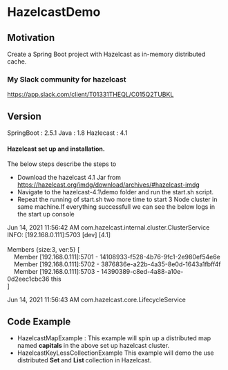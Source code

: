 # HazelcastDemo

## Motivation
Create a Spring Boot project with Hazelcast as in-memory distributed cache.

### My Slack community for hazelcast

https://app.slack.com/client/T01331THEQL/C015Q2TUBKL


## Version 
SpringBoot : 2.5.1
Java : 1.8
Hazlecast : 4.1

#### Hazelcast set up and installation.
The below steps describe the steps to 
- Download the hazelcast 4.1 Jar from https://hazelcast.org/imdg/download/archives/#hazelcast-imdg
- Navigate to the hazelcast-4.1\demo folder and run the start.sh script.
- Repeat the running of start.sh two more time to start 3 Node cluster in same machine.If everything successfull we can see the below logs in the start up console

<p>
        
Jun 14, 2021 11:56:42 AM com.hazelcast.internal.cluster.ClusterService <br>
INFO: [192.168.0.111]:5703 [dev] [4.1] <br>
<br>
Members {size:3, ver:5} [ <br>
&nbsp;&nbsp;&nbsp;&nbsp;Member [192.168.0.111]:5701 - 14108933-f528-4b76-9fc1-2e980ef54e6e <br>
&nbsp;&nbsp;&nbsp;&nbsp;Member [192.168.0.111]:5702 - 3876836e-a22b-4a35-8e0d-1643a1fbff4f <br>
&nbsp;&nbsp;&nbsp;&nbsp;Member [192.168.0.111]:5703 - 14390389-c8ed-4a88-a10e-0d2eec1cbc36 this <br>
]  <br>

Jun 14, 2021 11:56:43 AM com.hazelcast.core.LifecycleService <br>
        
## Code Example
  - HazelcastMapExample : This example will spin up a distributed map named <b> capitals </b> in the above set up 
  hazelcast cluster.
  - HazelcastKeyLessCollectionExample This example will demo the use distributed <b> Set </b>  and <b> List </b> collection in Hazelcast. 


